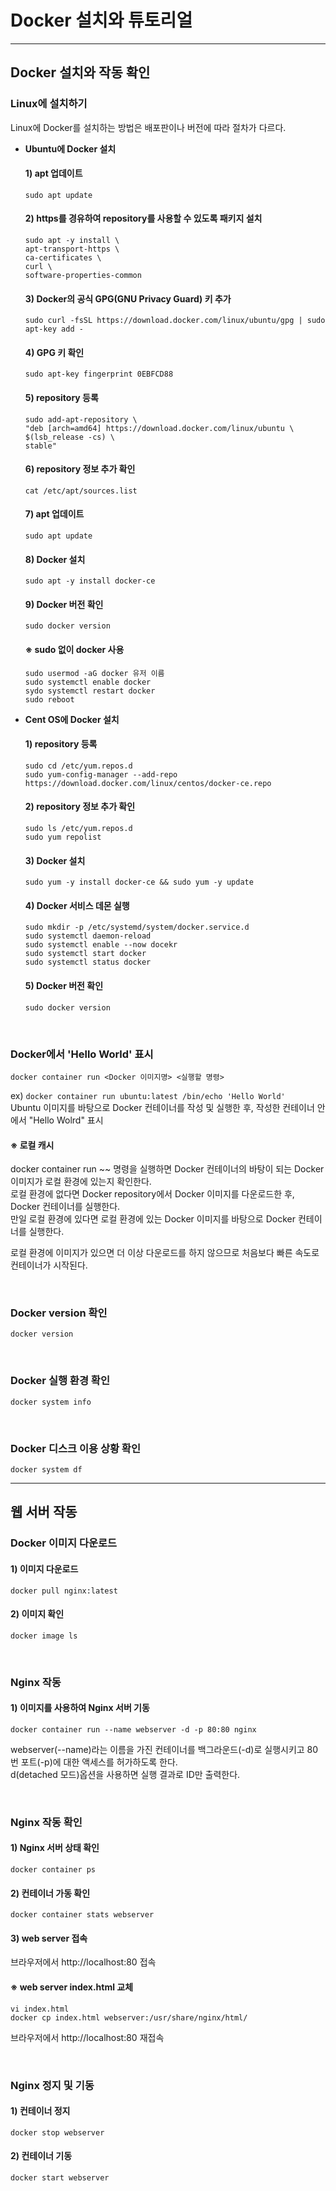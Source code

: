 # Docker 설치와 튜토리얼

---

## Docker 설치와 작동 확인
### Linux에 설치하기
Linux에 Docker를 설치하는 방법은 배포판이나 버전에 따라 절차가 다르다.

- **Ubuntu에 Docker 설치**  
  #### 1) apt 업데이트
  `sudo apt update`
  
  #### 2) https를 경유하여 repository를 사용할 수 있도록 패키지 설치  
  ```
  sudo apt -y install \
  apt-transport-https \
  ca-certificates \
  curl \
  software-properties-common
  ```
  
  #### 3) Docker의 공식 GPG(GNU Privacy Guard) 키 추가
  `sudo curl -fsSL https://download.docker.com/linux/ubuntu/gpg | sudo apt-key add -`
  
  #### 4) GPG 키 확인
  `sudo apt-key fingerprint 0EBFCD88`
  
  #### 5) repository 등록
  ```
  sudo add-apt-repository \
  "deb [arch=amd64] https://download.docker.com/linux/ubuntu \
  $(lsb_release -cs) \
  stable"
  ```
  
  #### 6) repository 정보 추가 확인
  `cat /etc/apt/sources.list`
  
  #### 7) apt 업데이트
  `sudo apt update`
  
  #### 8) Docker 설치
  `sudo apt -y install docker-ce`
  
  #### 9) Docker 버전 확인
  `sudo docker version`

  #### ※ sudo 없이 docker 사용
  ```
  sudo usermod -aG docker 유저 이름
  sudo systemctl enable docker
  sydo systemctl restart docker
  sudo reboot
  ```

- **Cent OS에 Docker 설치**  
  #### 1) repository 등록
  ```
  sudo cd /etc/yum.repos.d
  sudo yum-config-manager --add-repo https://download.docker.com/linux/centos/docker-ce.repo
  ```
  
  #### 2) repository 정보 추가 확인
  ```
  sudo ls /etc/yum.repos.d
  sudo yum repolist
  ```
  
  #### 3) Docker 설치
  `sudo yum -y install docker-ce && sudo yum -y update`
  
  #### 4) Docker 서비스 데몬 실행
  ```
  sudo mkdir -p /etc/systemd/system/docker.service.d
  sudo systemctl daemon-reload
  sudo systemctl enable --now docekr
  sudo systemctl start docker
  sudo systemctl status docker
  ```
  
  #### 5) Docker 버전 확인
  `sudo docker version`

<br/>

### Docker에서 'Hello World' 표시
`docker container run <Docker 이미지명> <실행할 명령>`

ex) `docker container run ubuntu:latest /bin/echo 'Hello World'`  
Ubuntu 이미지를 바탕으로 Docker 컨테이너를 작성 및 실행한 후, 작성한 컨테이너 안에서 "Hello Wolrd" 표시

#### ※ 로컬 캐시
docker container run ~~ 명령을 실행하면 Docker 컨테이너의 바탕이 되는 Docker 이미지가 로컬 환경에 있는지 확인한다.  
로컬 환경에 없다면 Docker repository에서 Docker 이미지를 다운로드한 후, Docker 컨테이너를 실행한다.  
만일 로컬 환경에 있다면 로컬 환경에 있는 Docker 이미지를 바탕으로 Docker 컨테이너를 실행한다.

로컬 환경에 이미지가 있으면 더 이상 다운로드를 하지 않으므로 처음보다 빠른 속도로 컨테이너가 시작된다.

<br/>

### Docker version 확인
`docker version`

<br/>

### Docker 실행 환경 확인
`docker system info`

<br/>

### Docker 디스크 이용 상황 확인
`docker system df`

---

## 웹 서버 작동
### Docker 이미지 다운로드
#### 1) 이미지 다운로드
`docker pull nginx:latest`

#### 2) 이미지 확인
`docker image ls`

<br/>

### Nginx 작동
#### 1) 이미지를 사용하여 Nginx 서버 기동
`docker container run --name webserver -d -p 80:80 nginx`
  
webserver(--name)라는 이름을 가진 컨테이너를 백그라운드(-d)로 실행시키고 80번 포트(-p)에 대한 액세스를 허가하도록 한다.  
d(detached 모드)옵션을 사용하면 실행 결과로 ID만 출력한다.

<br/>

### Nginx 작동 확인
#### 1) Nginx 서버 상태 확인
`docker container ps`

#### 2) 컨테이너 가동 확인
`docker container stats webserver`

#### 3) web server 접속
브라우저에서 http://localhost:80 접속

#### ※ web server index.html 교체
```
vi index.html
docker cp index.html webserver:/usr/share/nginx/html/
```

브라우저에서 http://localhost:80 재접속

<br/>

### Nginx 정지 및 기동
#### 1) 컨테이너 정지
`docker stop webserver`

#### 2) 컨테이너 기동
`docker start webserver`
